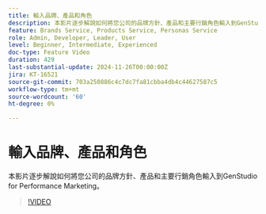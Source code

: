 ```yaml
---
title: 輸入品牌、產品和角色
description: 本影片逐步解說如何將您公司的品牌方針、產品和主要行銷角色輸入到GenStudio for Performance Marketing。
feature: Brands Service, Products Service, Personas Service
role: Admin, Developer, Leader, User
level: Beginner, Intermediate, Experienced
doc-type: Feature Video
duration: 429
last-substantial-update: 2024-11-26T00:00:00Z
jira: KT-16521
source-git-commit: 703a250886c4c7dc7fa81cbba4db4c44627587c5
workflow-type: tm+mt
source-wordcount: '60'
ht-degree: 0%

---
```



# 輸入品牌、產品和角色

本影片逐步解說如何將您公司的品牌方針、產品和主要行銷角色輸入到GenStudio for Performance Marketing。

>[!VIDEO](https://video.tv.adobe.com/v/3439371/?learn=on&enablevpops)
